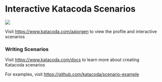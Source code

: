 # Interactive Katacoda Scenarios

[![](http://shields.katacoda.com/katacoda/aajorgen/count.svg)](https://www.katacoda.com/aajorgen "Get your profile on Katacoda.com")

Visit https://www.katacoda.com/aajorgen to view the profile and interactive scenarios

### Writing Scenarios
Visit https://www.katacoda.com/docs to learn more about creating Katacoda scenarios

For examples, visit https://github.com/katacoda/scenario-example
